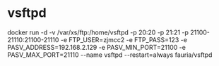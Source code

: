 # vsftpd
docker run -d -v /var/xs/ftp:/home/vsftpd 
-p 20:20 -p 21:21 -p 21100-21110:21100-21110 
-e FTP_USER=zjmcc2 -e FTP_PASS=123 
-e PASV_ADDRESS=192.168.2.129 -e PASV_MIN_PORT=21100 -e PASV_MAX_PORT=21110 
--name vsftpd --restart=always fauria/vsftpd
